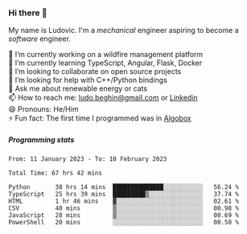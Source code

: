 ### Hi there 👋

My name is Ludovic. I'm a *mechanical* engineer aspiring to become a *software* engineer.

 🔭 I’m currently working on a wildfire management platform<br/>
 🌱 I’m currently learning TypeScript, Angular, Flask, Docker<br/>
 👯 I’m looking to collaborate on open source projects<br/>
 🤔 I’m looking for help with C++/Python bindings<br/>
 💬 Ask me about renewable energy or cats<br/>
 📫 How to reach me: ludo.beghin@gmail.com or [Linkedin](https://www.linkedin.com/in/ludovic-beghin/)<br/>
 😄 Pronouns: He/Him<br/>
 ⚡ Fun fact: The first time I programmed was in [Algobox](https://fr.wikipedia.org/wiki/Algobox)<br/>

##### Programming stats
<!--START_SECTION:waka-->

```text
From: 11 January 2023 - To: 10 February 2023

Total Time: 67 hrs 42 mins

Python       38 hrs 14 mins  ██████████████░░░░░░░░░░░   56.24 %
TypeScript   25 hrs 39 mins  █████████▒░░░░░░░░░░░░░░░   37.74 %
HTML         1 hr 46 mins    ▓░░░░░░░░░░░░░░░░░░░░░░░░   02.61 %
CSV          40 mins         ▒░░░░░░░░░░░░░░░░░░░░░░░░   00.98 %
JavaScript   28 mins         ▒░░░░░░░░░░░░░░░░░░░░░░░░   00.69 %
PowerShell   20 mins         ░░░░░░░░░░░░░░░░░░░░░░░░░   00.50 %
```

<!--END_SECTION:waka-->
